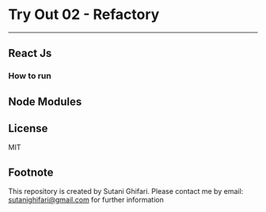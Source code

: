 # Try Out 02 - Refactory
***


## React Js
### How to run

## Node Modules

## License
MIT

## Footnote
This repository is created by Sutani Ghifari. Please contact me by email: sutanighifari@gmail.com for further information
